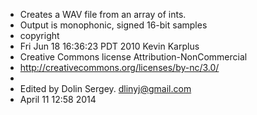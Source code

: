  * Creates a WAV file from an array of ints.
 * Output is monophonic, signed 16-bit samples
 * copyright
 * Fri Jun 18 16:36:23 PDT 2010 Kevin Karplus
 * Creative Commons license Attribution-NonCommercial
 *  http://creativecommons.org/licenses/by-nc/3.0/
 * 
 * Edited by Dolin Sergey. dlinyj@gmail.com
 * April 11 12:58 2014
